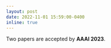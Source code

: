 ```yaml
---
layout: post
date: 2022-11-01 15:59:00-0400
inline: true
---
```


Two papers are accepted by **AAAI 2023**.
